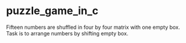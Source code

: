 # puzzle_game_in_c
Fifteen numbers are shuffled in four by four matrix with one empty box. Task is to arrange numbers by shifting empty box.
